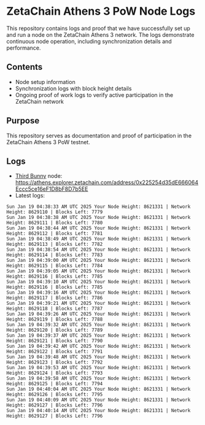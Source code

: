 # ZetaChain Athens 3 PoW Node Logs
This repository contains logs and proof that we have successfully set up and run a node on the ZetaChain Athens 3 network. The logs demonstrate continuous node operation, including synchronization details and performance.

## Contents
- Node setup information
- Synchronization logs with block height details
- Ongoing proof of work logs to verify active participation in the ZetaChain network

## Purpose
This repository serves as documentation and proof of participation in the ZetaChain Athens 3 PoW testnet.

## Logs

- [Third Bunny](https://thirdbunny.xyz/) node: https://athens.explorer.zetachain.com/address/0x225254d35dE666064Eccc5ce16eF1D8bF8D7b5EE
- Latest logs:
```
Sun Jan 19 04:38:33 AM UTC 2025 Your Node Height: 8621331 | Network Height: 8629110 | Blocks Left: 7779
Sun Jan 19 04:38:38 AM UTC 2025 Your Node Height: 8621331 | Network Height: 8629111 | Blocks Left: 7780
Sun Jan 19 04:38:44 AM UTC 2025 Your Node Height: 8621331 | Network Height: 8629112 | Blocks Left: 7781
Sun Jan 19 04:38:49 AM UTC 2025 Your Node Height: 8621331 | Network Height: 8629113 | Blocks Left: 7782
Sun Jan 19 04:38:54 AM UTC 2025 Your Node Height: 8621331 | Network Height: 8629114 | Blocks Left: 7783
Sun Jan 19 04:39:00 AM UTC 2025 Your Node Height: 8621331 | Network Height: 8629115 | Blocks Left: 7784
Sun Jan 19 04:39:05 AM UTC 2025 Your Node Height: 8621331 | Network Height: 8629116 | Blocks Left: 7785
Sun Jan 19 04:39:10 AM UTC 2025 Your Node Height: 8621331 | Network Height: 8629116 | Blocks Left: 7785
Sun Jan 19 04:39:16 AM UTC 2025 Your Node Height: 8621331 | Network Height: 8629117 | Blocks Left: 7786
Sun Jan 19 04:39:21 AM UTC 2025 Your Node Height: 8621331 | Network Height: 8629118 | Blocks Left: 7787
Sun Jan 19 04:39:26 AM UTC 2025 Your Node Height: 8621331 | Network Height: 8629119 | Blocks Left: 7788
Sun Jan 19 04:39:32 AM UTC 2025 Your Node Height: 8621331 | Network Height: 8629120 | Blocks Left: 7789
Sun Jan 19 04:39:37 AM UTC 2025 Your Node Height: 8621331 | Network Height: 8629121 | Blocks Left: 7790
Sun Jan 19 04:39:42 AM UTC 2025 Your Node Height: 8621331 | Network Height: 8629122 | Blocks Left: 7791
Sun Jan 19 04:39:48 AM UTC 2025 Your Node Height: 8621331 | Network Height: 8629123 | Blocks Left: 7792
Sun Jan 19 04:39:53 AM UTC 2025 Your Node Height: 8621331 | Network Height: 8629124 | Blocks Left: 7793
Sun Jan 19 04:39:58 AM UTC 2025 Your Node Height: 8621331 | Network Height: 8629125 | Blocks Left: 7794
Sun Jan 19 04:40:04 AM UTC 2025 Your Node Height: 8621331 | Network Height: 8629126 | Blocks Left: 7795
Sun Jan 19 04:40:09 AM UTC 2025 Your Node Height: 8621331 | Network Height: 8629127 | Blocks Left: 7796
Sun Jan 19 04:40:14 AM UTC 2025 Your Node Height: 8621331 | Network Height: 8629127 | Blocks Left: 7796
```
